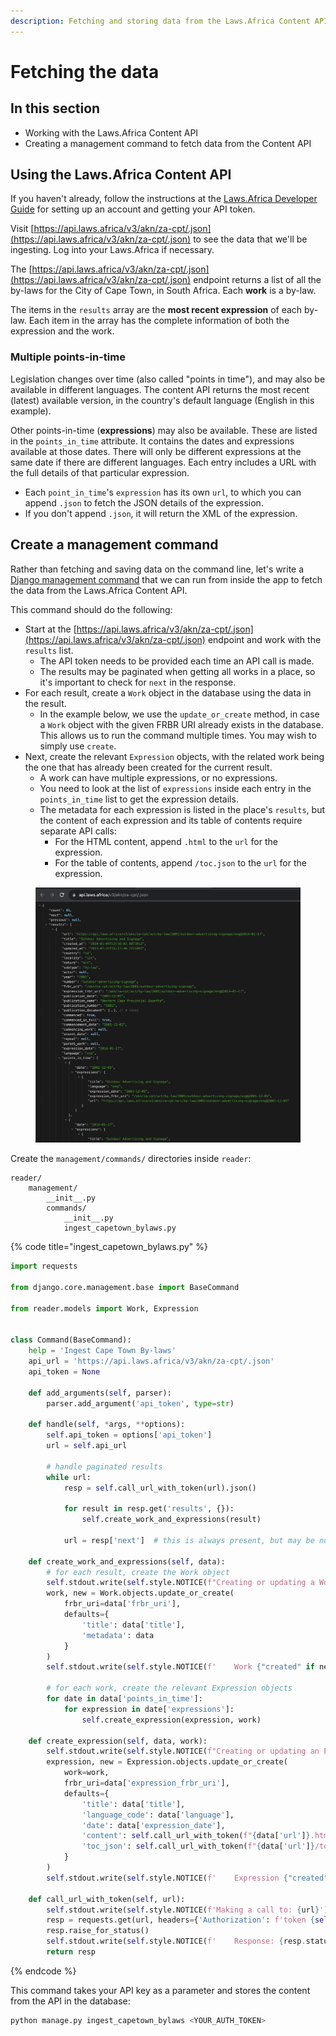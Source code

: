 ```yaml
---
description: Fetching and storing data from the Laws.Africa Content API.
---
```


# Fetching the data

## In this section

* Working with the Laws.Africa Content API
* Creating a management command to fetch data from the Content API

## Using the Laws.Africa Content API

If you haven't already, follow the instructions at the [Laws.Africa Developer Guide](https://developers.laws.africa/quick-start) for setting up an account and getting your API token.

Visit [https://api.laws.africa/v3/akn/za-cpt/.json](https://api.laws.africa/v3/akn/za-cpt/.json) to see the data that we'll be ingesting. Log into your Laws.Africa if necessary.

The [https://api.laws.africa/v3/akn/za-cpt/.json](https://api.laws.africa/v3/akn/za-cpt/.json) endpoint returns a list of all the by-laws for the City of Cape Town, in South Africa. Each **work** is a by-law.

The items in the `results` array are the **most recent expression** of each by-law. Each item in the array has the complete information of both the expression and the work.

### Multiple points-in-time

Legislation changes over time (also called "points in time"), and may also be available in different languages. The content API returns the most recent (latest) available version, in the country's default language (English in this example).

Other points-in-time (**expressions**) may also be available. These are listed in the  `points_in_time` attribute. It contains the dates and expressions available at those dates. There will only be different expressions at the same date if there are different languages. Each entry includes a URL with the full details of that particular expression.

* Each `point_in_time`'s `expression` has its own `url`, to which you can append `.json` to fetch the JSON details of the expression.
* If you don't append `.json`, it will return the XML of the expression.

## Create a management command

Rather than fetching and saving data on the command line, let's write a [Django management command](https://docs.djangoproject.com/en/3.2/howto/custom-management-commands/) that we can run from inside the app to fetch the data from the Laws.Africa Content API.

This command should do the following:

* Start at the [https://api.laws.africa/v3/akn/za-cpt/.json](https://api.laws.africa/v3/akn/za-cpt/.json) endpoint and work with the `results` list.
  * The API token needs to be provided each time an API call is made.
  * The results may be paginated when getting all works in a place, so it's important to check for `next` in the response.
* For each result, create a `Work` object in the database using the data in the result.
  * In the example below, we use the `update_or_create` method, in case a `Work` object with the given FRBR URI already exists in the database. This allows us to run the command multiple times. You may wish to simply use `create`.
* Next, create the relevant `Expression` objects, with the related work being the one that has already been created for the current result.
  * A work can have multiple expressions, or no expressions.
  * You need to look at the list of `expressions` inside each entry in the `points_in_time` list to get the expression details.
  * The metadata for each expression is listed in the place's `results`, but the content of each expression and its table of contents require separate API calls:
    * For the HTML content, append `.html` to the `url` for the expression.
    * For the table of contents, append `/toc.json` to the `url` for the expression.

<figure><img src="../../.gitbook/assets/image (10).png" alt=""><figcaption></figcaption></figure>

Create the `management/commands/` directories inside `reader`:

```
reader/
    management/
        __init__.py
        commands/
            __init__.py
            ingest_capetown_bylaws.py
```

{% code title="ingest_capetown_bylaws.py" %}
```python
import requests

from django.core.management.base import BaseCommand

from reader.models import Work, Expression


class Command(BaseCommand):
    help = 'Ingest Cape Town By-laws'
    api_url = 'https://api.laws.africa/v3/akn/za-cpt/.json'
    api_token = None

    def add_arguments(self, parser):
        parser.add_argument('api_token', type=str)

    def handle(self, *args, **options):
        self.api_token = options['api_token']
        url = self.api_url

        # handle paginated results
        while url:
            resp = self.call_url_with_token(url).json()

            for result in resp.get('results', {}):
                self.create_work_and_expressions(result)

            url = resp['next']  # this is always present, but may be null

    def create_work_and_expressions(self, data):
        # for each result, create the Work object
        self.stdout.write(self.style.NOTICE(f"Creating or updating a Work for {data['frbr_uri']}"))
        work, new = Work.objects.update_or_create(
            frbr_uri=data['frbr_uri'],
            defaults={
                'title': data['title'],
                'metadata': data
            }
        )
        self.stdout.write(self.style.NOTICE(f'    Work {"created" if new else "updated"}: {work}'))

        # for each work, create the relevant Expression objects
        for date in data['points_in_time']:
            for expression in date['expressions']:
                self.create_expression(expression, work)

    def create_expression(self, data, work):
        self.stdout.write(self.style.NOTICE(f"Creating or updating an Expression for {data['expression_frbr_uri']}"))
        expression, new = Expression.objects.update_or_create(
            work=work,
            frbr_uri=data['expression_frbr_uri'],
            defaults={
                'title': data['title'],
                'language_code': data['language'],
                'date': data['expression_date'],
                'content': self.call_url_with_token(f"{data['url']}.html").content.decode('utf-8'),
                'toc_json': self.call_url_with_token(f"{data['url']}/toc.json").json(),
            }
        )
        self.stdout.write(self.style.NOTICE(f'    Expression {"created" if new else "updated"}: {expression}'))

    def call_url_with_token(self, url):
        self.stdout.write(self.style.NOTICE(f'Making a call to: {url}'))
        resp = requests.get(url, headers={'Authorization': f'token {self.api_token}'})
        resp.raise_for_status()
        self.stdout.write(self.style.NOTICE(f'    Response: {resp.status_code}'))
        return resp

```
{% endcode %}

This command takes your API key as a parameter and stores the content from the API in the database:

```bash
python manage.py ingest_capetown_bylaws <YOUR_AUTH_TOKEN>
```

